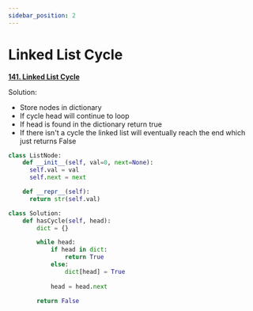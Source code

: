 ```yaml
---
sidebar_position: 2
---
```


# Linked List Cycle

**[141. Linked List Cycle](https://leetcode.com/problems/linked-list-cycle/)**

Solution:
 - Store nodes in dictionary
 - If cycle head will continue to loop
 - If head is found in the dictionary return true
 - If there isn't a cycle the linked list will eventually reach the end which just returns False

```python
class ListNode:
    def __init__(self, val=0, next=None):
      self.val = val
      self.next = next

    def __repr__(self):
      return str(self.val)

class Solution:
    def hasCycle(self, head):
        dict = {}

        while head:
            if head in dict:
                return True
            else:
                dict[head] = True
            
            head = head.next
        
        return False
```
